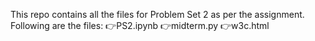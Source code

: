 This repo contains all the files for Problem Set 2 as per the assignment.
Following are the files:
👉PS2.ipynb
👉midterm.py
👉w3c.html
